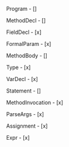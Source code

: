Program - []

MethodDecl - []

FieldDecl - [x]

FormalParam - [x]

MethodBody - [] 

Type - [x]

VarDecl - [x]

Statement - []

MethodInvocation - [x]

ParseArgs - [x]

Assignment - [x]

Expr - [x]